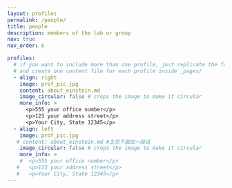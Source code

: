 ```yaml
---
layout: profiles
permalink: /people/
title: people
description: members of the lab or group
nav: true
nav_order: 6

profiles:
  # if you want to include more than one profile, just replicate the following block
  # and create one content file for each profile inside _pages/
  - align: right
    image: prof_pic.jpg
    content: about_einstein.md
    image_circular: false # crops the image to make it circular
    more_info: >
      <p>555 your office number</p>
      <p>123 your address street</p>
      <p>Your City, State 12345</p>
  - align: left
    image: prof_pic.jpg
   # content: about_einstein.md #主页下面加一段话
    image_circular: false # crops the image to make it circular
    more_info: >
    #  <p>555 your office number</p>
   #   <p>123 your address street</p>
   #   <p>Your City, State 12345</p>
---
```


